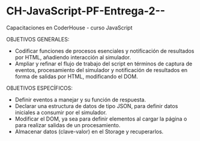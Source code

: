 # CH-JavaScript-PF-Entrega-2--
Capacitaciones en CoderHouse - curso JavaScript

OBJETIVOS GENERALES:
- Codificar funciones de procesos esenciales y notificación de resultados por HTML, añadiendo interacción al simulador.
- Ampliar y refinar el flujo de trabajo del script en términos de captura de eventos, procesamiento del simulador y notificación de resultados en forma de salidas por HTML, modificando el DOM.

OBJETIVOS ESPECÍFICOS:
- Definir eventos a manejar y su función de respuesta.
- Declarar una estructura de datos de tipo JSON, para definir datos iniciales a consumir por el simulador.
- Modificar el DOM, ya sea para definir elementos al cargar la página o para realizar salidas de un procesamiento.
- Almacenar datos (clave-valor) en el Storage y recuperarlos.
